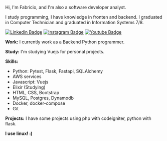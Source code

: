 Hi, I'm Fabricio, and I'm also a software developer analyst.

I study programming, I have knowledge in fronten and backend. I graduated in Computer Technician and graduated in Information Systems 7/8.

[![Linkedin Badge](https://img.shields.io/badge/-LinkedIn-blue?style=flat-square&logo=Linkedin&logoColor=white&link=https://www.linkedin.com/in/fabricio-patrocinio/)](https://www.linkedin.com/in/fabricio-patrocinio/)
[![Instagram Badge](https://img.shields.io/badge/-Instagram-1ca0f1?style=flat-square&labelColor=1ca0f1&logo=instagram&logoColor=white&link=https://www.instagram.com/fabricio_patrocinio_/)](https://www.instagram.com/fabricio_patrocinio_/)
[![Youtube Badge](https://img.shields.io/badge/-YouTube-ff0000?style=flat-square&labelColor=ff0000&logo=youtube&logoColor=white&link=https://www.youtube.com/channel/UCZSB3-asIKR4ywZTnlvbZ3Q)](https://www.youtube.com/channel/UCZSB3-asIKR4ywZTnlvbZ3Q)

**Work:** I currently work as a Backend Python programmer.

**Study:** I'm studying Vuejs for personal projects.

**Skills:**
- Python: Pytest, Flask, Fastapi, SQLAlchemy
- AWS services
- Javascript: Vuejs
- Elixir (Studying)
- HTML, CSS, Bootstrap
- MySQL, Postgres, Dynamodb
- Docker, docker-compose
- Git

**Projects:** I have some projects using php with codeigniter, python with flask.
  
**I use linux! :)**

